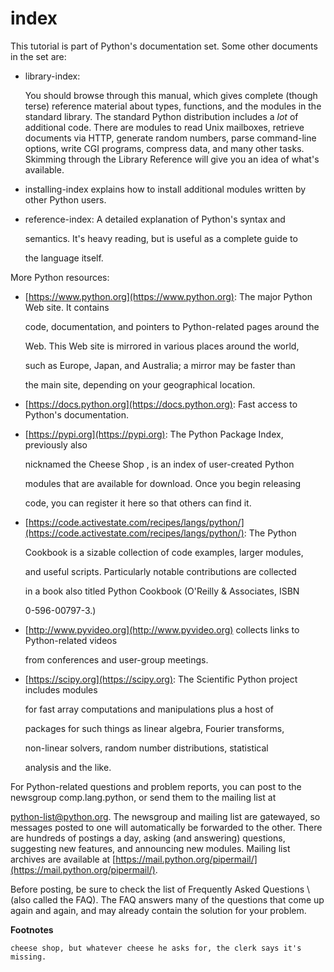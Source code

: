 # index



This tutorial is part of Python's documentation set. Some other documents in the set are:

* library-index:

  You should browse through this manual, which gives complete \(though terse\) reference material about types, functions, and the modules in the standard library. The standard Python distribution includes a _lot_ of additional code. There are modules to read Unix mailboxes, retrieve documents via HTTP, generate random numbers, parse command-line options, write CGI programs, compress data, and many other tasks. Skimming through the Library Reference will give you an idea of what's available.

* installing-index explains how to install additional modules written by other Python users.
* reference-index: A detailed explanation of Python's syntax and

  semantics. It's heavy reading, but is useful as a complete guide to

  the language itself.

More Python resources:

* [https://www.python.org](https://www.python.org): The major Python Web site. It contains

  code, documentation, and pointers to Python-related pages around the

  Web. This Web site is mirrored in various places around the world,

  such as Europe, Japan, and Australia; a mirror may be faster than

  the main site, depending on your geographical location.

* [https://docs.python.org](https://docs.python.org): Fast access to Python's documentation.
* [https://pypi.org](https://pypi.org): The Python Package Index, previously also

  nicknamed the Cheese Shop , is an index of user-created Python

  modules that are available for download. Once you begin releasing

  code, you can register it here so that others can find it.

* [https://code.activestate.com/recipes/langs/python/](https://code.activestate.com/recipes/langs/python/): The Python

  Cookbook is a sizable collection of code examples, larger modules,

  and useful scripts. Particularly notable contributions are collected

  in a book also titled Python Cookbook \(O'Reilly & Associates, ISBN

  0-596-00797-3.\)

* [http://www.pyvideo.org](http://www.pyvideo.org) collects links to Python-related videos

  from conferences and user-group meetings.

* [https://scipy.org](https://scipy.org): The Scientific Python project includes modules

  for fast array computations and manipulations plus a host of

  packages for such things as linear algebra, Fourier transforms,

  non-linear solvers, random number distributions, statistical

  analysis and the like.

For Python-related questions and problem reports, you can post to the newsgroup comp.lang.python, or send them to the mailing list at

[python-list@python.org](mailto:python-list@python.org). The newsgroup and mailing list are gatewayed, so messages posted to one will automatically be forwarded to the other. There are hundreds of postings a day, asking \(and answering\) questions, suggesting new features, and announcing new modules. Mailing list archives are available at [https://mail.python.org/pipermail/](https://mail.python.org/pipermail/).

Before posting, be sure to check the list of Frequently Asked Questions \ \(also called the FAQ\). The FAQ answers many of the questions that come up again and again, and may already contain the solution for your problem.

**Footnotes**

```text
cheese shop, but whatever cheese he asks for, the clerk says it's
missing.
```

